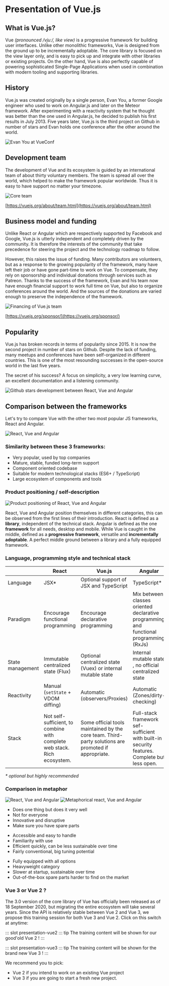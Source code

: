 # Presentation of Vue.js

## What is Vue.js?

Vue *(pronounced /vjuː/, like view)* is a progressive framework for building user interfaces. Unlike other monolithic frameworks, Vue is designed from the ground up to be incrementally adoptable. The core library is focused on the view layer only, and is easy to pick up and integrate with other libraries or existing projects. On the other hand, Vue is also perfectly capable of powering sophisticated Single-Page Applications when used in combination with modern tooling and supporting libraries.

## History

Vue.js was created originally by a single person, Evan You, a former Google engineer who used to work on Angular.js and later on the Meteor framework. After experimenting with a reactivity system that he thought was better than the one used in Angular.js, he decided to publish his first results in July 2013. Five years later, Vue.js is the third project on Github in number of stars and Evan holds one conference after the other around the world.

![Evan You at VueConf](../assets/evanyou.jpg)


## Development team

The development of Vue and its ecosystem is guided by an international team of about thirty voluntary members. The team is spread all over the world, which helped to make the framework popular worldwide. Thus it is easy to have support no matter your timezone.

![Core team](../assets/team.jpg)

[https://vuejs.org/about/team.html](https://vuejs.org/about/team.html)

## Business model and funding

Unlike React or Angular which are respectively supported by Facebook and Google, Vue.js is utterly independent and completely driven by the community. It is therefore the interests of the community that take precedence for steering the project and the technology roadmap to follow.

However, this raises the issue of funding. Many contributors are volunteers, but as a response to the growing popularity of the framework, many have left their job or have gone part-time to work on Vue. To compensate, they rely on sponsorship and individual donations through services such as Patreon. Thanks to the success of the framework, Evan and his team now have enough financial support to work full time on Vue, but also to organize conferences around the world. And the sources of the donations are varied enough to preserve the independence of the framework.

![Financing of Vue.js team](../assets/financement.jpg)

[https://vuejs.org/sponsor/](https://vuejs.org/sponsor/)

## Popularity

Vue.js has broken records in terms of popularity since 2015. It is now the second project in number of stars on Github. Despite the lack of funding, many meetups and conferences have been self-organized in different countries. This is one of the most resounding successes in the open-source world in the last five years.

The secret of his success? A focus on simplicity, a very low learning curve, an excellent documentation and a listening community.

![Github stars development between React, Vue and Angular](../assets/popularite.jpg)

## Comparison between the frameworks

Let's try to compare Vue with the other two most popular JS frameworks, React and Angular.

![React, Vue and Angular](../assets/react-vue-angular.jpg)

### Similarity between these 3 frameworks:

- Very popular, used by top companies
- Mature, stable, funded long-term support
- Component oriented codebase
- Suitable for modern technological stacks (ES6+ / TypeScript)
- Large ecosystem of components and tools

### Product positioning / self-description

![Product positioning of React, Vue and Angular](../assets/autodescription.jpg)


React, Vue and Angular position themselves in different categories, this can be observed from the first lines of their introduction. React is defined as a **library**, independent of the technical stack. Angular is defined as the one **framework** for all needs, desktop and mobile. While Vue is caught in the middle, defined as a **progressive framework**, versatile and **incrementally adoptable**. A perfect middle ground between a library and a fully equipped framework.

### Language, programming style and technical stack

|               | React	      | Vue.js	         | Angular       |
|---------------|-------------|------------------|---------------|
Language         |	JSX*    | Optional support of JSX and TypeScript	| TypeScript* |
Paradigm       | Encourage functional programming | Encourage  declarative programming	| Mix between classes oriented declarative programming and functional programming (RxJs) |
State management	| Immutable centralized state (Flux) | Optional centralized	state (Vuex) or internal mutable state	| Internal mutable state , no official centralized state |
Reactivity | Manual (`setState` + VDOM diffing) | Automatic (observers/Proxies) | Automatic (Zones/dirty-checking) |
Stack |	Not self-sufficient, to combine with complete web stack. Rich ecosystem. | Some official tools maintained by the core team. Third-party solutions are promoted if appropriate.	| Full-stack framework sef-sufficient with built-in security features. Complete but less open. |

*\* optional but highly recommended*

### Comparison in metaphor

![React, Vue and Angular](../assets/react-vue-angular.jpg)
![Metaphorical react, Vue and Angular](../assets/react-vue-angular-metaphore.jpg)

<div class="cols">
<div class="col">

- Does one thing but does it very well
- Not for everyone
- Innovative and disruptive
- Make sure you have spare parts

</div>
<div class="col">

- Accessible and easy to handle
- Familiarity with use
- Efficient quickly, can be less sustainable over time
- Fairly conventional, big tuning potential

</div>
<div class="col">

- Fully equipped with all options
- Heavyweight category
- Slower at startup, sustainable over time
- Out-of-the-box spare parts harder to find on the market

</div>
</div>


### Vue 3 or Vue 2 ?

The 3.0 version of the core library of Vue has officially been released as of 18 September 2020, but migrating the entire ecosystem will take several years. Since the API is relatively stable between Vue 2 and Vue 3, we propose this training session for both Vue 3 and Vue 2. Click on this switch at anytime:

<VueVersionSwitch slotKey="presentation" />

::: slot presentation-vue2
::: tip
The training content will be shown for our good'old Vue 2 !
:::

::: slot presentation-vue3
::: tip
The training content will be shown for the brand new Vue 3 !
:::

We recommend you to pick:
- Vue 2 if you intend to work on an existing Vue project
- Vue 3 if you are going to start a fresh new project.